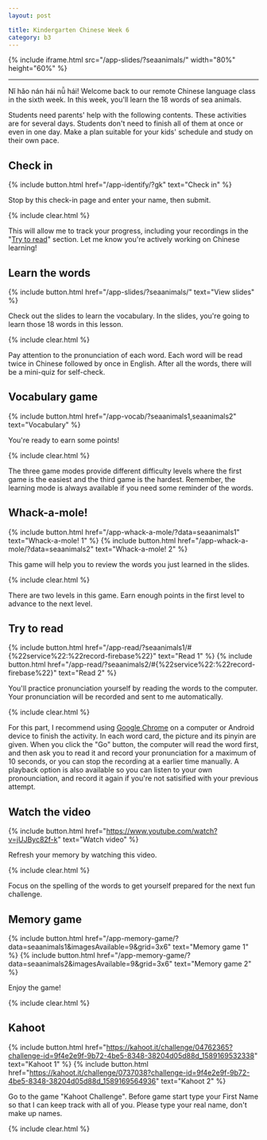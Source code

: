 ```yaml
---
layout: post

title: Kindergarten Chinese Week 6
category: b3
---
```


{% include iframe.html src="/app-slides/?seaanimals/" width="80%" height="60%" %}

---

Nǐ hǎo nán hái nǚ hái! Welcome back to our remote Chinese language class in the sixth week. In this week, you'll learn the 18 words of sea animals.

Students need parents' help with the following contents. These activities are for several days. Students don't need to finish all of them at once or even in one day. Make a plan suitable for your kids' schedule and study on their own pace.

## Check in

{% include button.html href="/app-identify/?gk" text="Check in" %}

Stop by this check-in page and enter your name, then submit.

{% include clear.html %}

This will allow me to track your progress, including your recordings in the "[Try to read](#try-to-read)" section. Let me know you're actively working on Chinese learning!

## Learn the words

{% include button.html href="/app-slides/?seaanimals/" text="View slides" %}

Check out the slides to learn the vocabulary. In the slides, you're going to learn those 18 words in this lesson.

{% include clear.html %}

Pay attention to the pronunciation of each word. Each word will be read twice in Chinese followed by once in English. After all the words, there will be a mini-quiz for self-check.

## Vocabulary game

{% include button.html href="/app-vocab/?seaanimals1,seaanimals2" text="Vocabulary" %}

You're ready to earn some points!

{% include clear.html %}

The three game modes provide different difficulty levels where the first game is the easiest and the third game is the hardest. Remember, the learning mode is always available if you need some reminder of the words.

## Whack-a-mole!

{% include button.html href="/app-whack-a-mole/?data=seaanimals1" text="Whack-a-mole! 1" %} {% include button.html href="/app-whack-a-mole/?data=seaanimals2" text="Whack-a-mole! 2" %}

This game will help you to review the words you just learned in the slides.

{% include clear.html %}

There are two levels in this game. Earn enough points in the first level to advance to the next level.

## Try to read

{% include button.html href="/app-read/?seaanimals1/#{%22service%22:%22record-firebase%22}" text="Read 1" %} {% include button.html href="/app-read/?seaanimals2/#{%22service%22:%22record-firebase%22}" text="Read 2" %}

You'll practice pronunciation yourself by reading the words to the computer. Your pronunciation will be recorded and sent to me automatically.

{% include clear.html %}

For this part, I recommend using [Google Chrome][chrome] on a computer or Android device to finish the activity. In each word card, the picture and its pinyin are given. When you click the "Go" button, the computer will read the word first, and then ask you to read it and record your pronunciation for a maximum of 10 seconds, or you can stop the recording at a earlier time manually. A playback option is also available so you can listen to your own pronounciation, and record it again if you're not satisified with your previous attempt.

## Watch the video

{% include button.html href="https://www.youtube.com/watch?v=jUJByc82f-k" text="Watch video" %}

Refresh your memory by watching this video.

{% include clear.html %}

Focus on the spelling of the words to get yourself prepared for the next fun challenge.

## Memory game

{% include button.html href="/app-memory-game/?data=seaanimals1&imagesAvailable=9&grid=3x6" text="Memory game 1" %} {% include button.html href="/app-memory-game/?data=seaanimals2&imagesAvailable=9&grid=3x6" text="Memory game 2" %}

Enjoy the game!

{% include clear.html %}

## Kahoot

{% include button.html href="https://kahoot.it/challenge/04762365?challenge-id=9f4e2e9f-9b72-4be5-8348-38204d05d88d_1589169532338" text="Kahoot 1" %} {% include button.html href="https://kahoot.it/challenge/0737038?challenge-id=9f4e2e9f-9b72-4be5-8348-38204d05d88d_1589169564936" text="Kahoot 2" %}

Go to the game "Kahoot Challenge". Before game start type your First Name so that I can keep track with all of you. Please type your real name, don't make up names.

{% include clear.html %}

[chrome]: https://www.google.com/intl/en/chrome/
